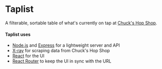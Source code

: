 # Taplist

A filterable, sortable table of what's currently on tap at <a href="http://chuckshopshop.com/">Chuck's Hop Shop</a>.

#### Taplist uses
- <a href="https://nodejs.org/en/">Node.js</a> and <a href="http://expressjs.com/">Express</a> for a lightweight server and API
- <a href="https://github.com/lapwinglabs/x-ray">X-ray</a> for scraping data from Chuck's Hop Shop
- <a href="https://facebook.github.io/react/">React</a> for the UI
- <a href="https://github.com/reactjs/react-router">React Router</a> to keep the UI in sync with the URL
